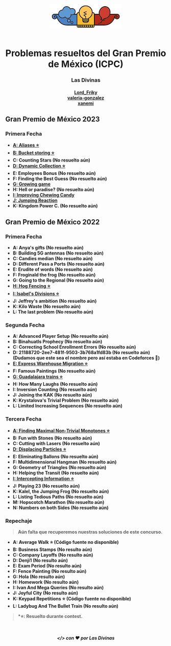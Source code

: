 <div align="center" id="top"><br>
<img src="icpcmx.png"><br><br>
<h1>Problemas resueltos del Gran Premio de México (ICPC)</h1>
<h3><b>Las Divinas<b><br></h3>
<h4>
<a href="https://codeforces.com/profile/Lord_Friky">Lord_Friky</a><br>
<a href="https://codeforces.com/profile/valeria-gonzalez">valeria-gonzalez</a><br>
<a href="https://codeforces.com/profile/xanemi">xanemi</a><br>
</h4>
</div>

## Gran Premio de México 2023

### Primera Fecha
- [**A**: Aliases ⭐](https://github.com/Las-Divinas-ICPC/ICPC/blob/main/GPMX23/primera_fecha/A.cpp)
- [**B**: Bucket storing ⭐](https://github.com/Las-Divinas-ICPC/ICPC/blob/main/GPMX23/primera_fecha/B.cpp)
- **C**: Counting Stars (**No resuelto aún**)
- [**D**: Dynamic Collection ⭐](https://github.com/Las-Divinas-ICPC/ICPC/blob/main/GPMX23/primera_fecha/D.cpp)
- **E**: Employees Bonus (**No resuelto aún**)
- **F**: Finding the Best Guess (**No resuelto aún**)
- [**G**: Growing game](https://github.com/Las-Divinas-ICPC/ICPC/blob/main/GPMX23/primera_fecha/G.cpp)
- **H**: Hell or paradise? (**No resuelto aún**)
- [**I**: Improving Chewing Candy](https://github.com/Las-Divinas-ICPC/ICPC/blob/main/GPMX23/primera_fecha/I.cpp)
- [**J**: Jumping Reaction](https://github.com/Las-Divinas-ICPC/ICPC/blob/main/GPMX23/primera_fecha/J.cpp)
- **K**: Kingdom Power C. (**No resuelto aún**)

## Gran Premio de México 2022

### Primera Fecha
- **A**: Anya's gifts (**No resuelto aún**)
- **B**: Building 5G antennas (**No resuelto aún**)
- **C**: Candies median (**No resuelto aún**)
- **D**: Different Pass a Ports (**No resuelto aún**)
- **E**: Erudite of words (**No resuelto aún**)
- **F**: Froginald the frog (**No resuelto aún**)
- **G**: Going to the Regional (**No resuelto aún**)
- [**H**: Hog Fencing ⭐](https://github.com/Las-Divinas-ICPC/ICPC/blob/main/GPMX22/primera_fecha/H.cpp)
- [**I**: Isabel's Divisions ⭐](https://github.com/Las-Divinas-ICPC/ICPC/blob/main/GPMX22/primera_fecha/I.py)
- **J**: Jeffrey's ambition (**No resuelto aún**)
- **K**: Kilo Waste (**No resuelto aún**)
- **L**: The last problem (**No resuelto aún**)

### Segunda Fecha
- **A**: Advanced Player Setup (**No resuelto aún**)
- **B**: Binahuatls Prophecy (**No resuelto aún**)
- **C**: Correcting School Enrollment Errors (**No resuelto aún**)
- **D**: 21188720-2ee7-481f-9503-3b768a1fd83b (**No resuelto aún**) (Dudamos que este sea el nombre pero así estaba en Codeforces 🤨)
- [**E**: Express Warehouse Migration ⭐️](https://github.com/Las-Divinas-ICPC/ICPC/blob/main/GPMX22/segunda_fecha/E.cpp)
- **F**: Famous Paintings (**No resuelto aún**)
- [**G**: Guadalajara trains ⭐️](https://github.com/Las-Divinas-ICPC/ICPC/blob/main/GPMX22/segunda_fecha/G.cpp)
- **H**: How Many Laughs (**No resuelto aún**)
- **I**: Inversion Counting (**No resuelto aún**)
- **J**: Joining the KAK (**No resuelto aún**)
- **K**: Krystalova's Trivial Problem (**No resuelto aún**)
- **L**: Limited Increasing Sequences (**No resuelto aún**)

### Tercera Fecha
- [**A**: Finding Maximal Non-Trivial Monotones ⭐️](https://github.com/Las-Divinas-ICPC/ICPC/blob/main/GPMX22/tercera_fecha/A.py)
- **B**: Fun with Stones (**No resuelto aún**)
- **C**: Cutting with Lasers (**No resuelto aún**)
- [**D**: Displacing Particles ⭐️](https://github.com/Las-Divinas-ICPC/ICPC/blob/main/GPMX22/tercera_fecha/D.cpp)
- **E**: Eliminating Ballons (**No resuelto aún**)
- **F**: Multidimensional Hangman (**No resuelto aún**)
- **G**: Geometry of Triangles (**No resuelto aún**)
- **H**: Helping the Transit (**No resuelto aún**)
- [**I**: Intercepting Information ⭐️](https://github.com/Las-Divinas-ICPC/ICPC/blob/main/GPMX22/tercera_fecha/I.cpp)
- **J**: Playing 23 (**No resuelto aún**)
- **K**: Kalel, the Jumping Frog (**No resuelto aún**)
- **L**: Listing Tedious Paths (**No resuelto aún**)
- **M**: Hopscotch Marathon (**No resuelto aún**)
- **N**: Numbers on both Sides (**No resuelto aún**)

### Repechaje
> Aún falta que recuperemos nuestras soluciones de este concurso.
- **A**: Average Walk ⭐️ (**Código fuente no disponible**)
- **B**: Business Stamps (**No resulto aún**)
- **C**: Company Layoffs (**No resulto aún**)
- **D**: Denji1 (**No resulto aún**)
- **E**: Exam Period (**No resulto aún**)
- **F**: Fence Painting (**No resulto aún**)
- **G**: Hola (**No resulto aún**)
- **H**: Homework (**No resulto aún**)
- **I**: Ivan And Mega Queries (**No resulto aún**)
- **J**: Joyful City (**No resulto aún**)
- **K**: Keypad Repetitions ⭐️ (**Código fuente no disponible**)
- **L**: Ladybug And The Bullet Train (**No resulto aún**)

> *⭐: Resuelto durante contest.

<br><p align="center" id="footer"><i>&lt;/&gt; con ❤️  por Las Divinas</i></p>
